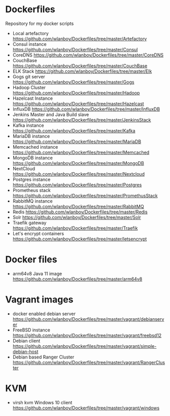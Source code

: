 # Dockerfiles
Repository for my docker scripts

* Local artefactory
https://github.com/wlanboy/Dockerfiles/tree/master/Artefactory
* Consul instance
https://github.com/wlanboy/Dockerfiles/tree/master/Consul
* CoreDNS
https://github.com/wlanboy/Dockerfiles/tree/master/CoreDNS
* CouchBase
https://github.com/wlanboy/Dockerfiles/tree/master/CouchBase
* ELK Stack
https://github.com/wlanboy/Dockerfiles/tree/master/Elk
* Gogs git server
https://github.com/wlanboy/Dockerfiles/tree/master/Gogs
* Hadoop Cluster
https://github.com/wlanboy/Dockerfiles/tree/master/Hadoop
* Hazelcast Instance
https://github.com/wlanboy/Dockerfiles/tree/master/Hazelcast
* InfluxDB
https://github.com/wlanboy/Dockerfiles/tree/master/InfluxDB
* Jenkins Master and Java Build slave
https://github.com/wlanboy/Dockerfiles/tree/master/JenkinsStack
* Kafka instance
https://github.com/wlanboy/Dockerfiles/tree/master/Kafka
* MariaDB instance
https://github.com/wlanboy/Dockerfiles/tree/master/MariaDB
* Memcached instance
https://github.com/wlanboy/Dockerfiles/tree/master/Memcached
* MongoDB instance
https://github.com/wlanboy/Dockerfiles/tree/master/MongoDB
* NextCloud 
https://github.com/wlanboy/Dockerfiles/tree/master/Nextcloud
* Postgres instance
https://github.com/wlanboy/Dockerfiles/tree/master/Postgres
* Prometheus stack
https://github.com/wlanboy/Dockerfiles/tree/master/PromethusStack
* RabbitMQ instance
https://github.com/wlanboy/Dockerfiles/tree/master/RabbitMQ
* Redis
https://github.com/wlanboy/Dockerfiles/tree/master/Redis
* Solr
https://github.com/wlanboy/Dockerfiles/tree/master/Solr
* Traefik gateway
https://github.com/wlanboy/Dockerfiles/tree/master/Traefik
* Let's encrypt containers
https://github.com/wlanboy/Dockerfiles/tree/master/letsencrypt

# Docker files
* arm64v8 Java 11 image
https://github.com/wlanboy/Dockerfiles/tree/master/arm64v8

# Vagrant images
* docker enabled debian server
https://github.com/wlanboy/Dockerfiles/tree/master/vagrant/debianserver
* FreeBSD instance
https://github.com/wlanboy/Dockerfiles/tree/master/vagrant/freebsd12
* Debian client
https://github.com/wlanboy/Dockerfiles/tree/master/vagrant/simple-debian-host
* Debian based Ranger Cluster
https://github.com/wlanboy/Dockerfiles/tree/master/vagrant/RangerCluster

# KVM
* virsh kvm Windows 10 client
https://github.com/wlanboy/Dockerfiles/tree/master/vagrant/windows
